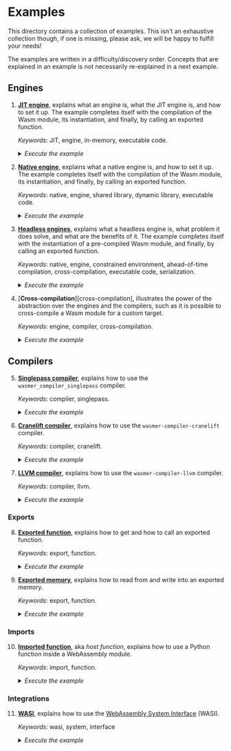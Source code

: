 # Examples

This directory contains a collection of examples. This isn't an
exhaustive collection though, if one is missing, please ask, we will
be happy to fulfill your needs!

The examples are written in a difficulty/discovery order. Concepts
that are explained in an example is not necessarily re-explained in a
next example.

## Engines

1. [**JIT engine**][engine-jit], explains what an engine is, what the
   JIT engine is, and how to set it up. The example completes itself
   with the compilation of the Wasm module, its instantiation, and
   finally, by calling an exported function.
   
   _Keywords_: JIT, engine, in-memory, executable code.
   
   <details>
   <summary><em>Execute the example</em></summary>

   ```shell
   $ python examples/engine_jit.py
   ```

   </details>

2. [**Native engine**][engine-native], explains what a native engine
   is, and how to set it up. The example completes itself with the
   compilation of the Wasm module, its instantiation, and finally, by
   calling an exported function.
   
   _Keywords_: native, engine, shared library, dynamic library,
   executable code.

   <details>
   <summary><em>Execute the example</em></summary>

   ```shell
   $ python examples/engine_native.py
   ```

   </details>

3. [**Headless engines**][engine-headless], explains what a headless
   engine is, what problem it does solve, and what are the benefits of
   it. The example completes itself with the instantiation of a
   pre-compiled Wasm module, and finally, by calling an exported
   function.
   
   _Keywords_: native, engine, constrained environment, ahead-of-time
   compilation, cross-compilation, executable code, serialization.

   <details>
   <summary><em>Execute the example</em></summary>

   ```shell
   $ python examples/engine_headless.py
   ```

   </details>

4. [**Cross-compilation**][cross-compilation], illustrates the power
   of the abstraction over the engines and the compilers, such as it
   is possible to cross-compile a Wasm module for a custom target.
   
   _Keywords_: engine, compiler, cross-compilation.

   <details>
   <summary><em>Execute the example</em></summary>

   ```shell
   $ python examples/engine_cross_compilation.py
   ```

   </details>

## Compilers

5. [**Singlepass compiler**][compiler-singlepass], explains how to use
   the `wasmer_compiler_singlepass` compiler.
   
   _Keywords_: compiler, singlepass.

   <details>
   <summary><em>Execute the example</em></summary>

   ```shell
   $ python examples/compiler_singlepass.py
   ```

   </details>

6. [**Cranelift compiler**][compiler-cranelift], explains how to use
   the `wasmer-compiler-cranelift` compiler.
   
   _Keywords_: compiler, cranelift.

   <details>
   <summary><em>Execute the example</em></summary>

   ```shell
   $ python examples/compiler_cranelift.py
   ```

   </details>

7. [**LLVM compiler**][compiler-llvm], explains how to use the
   `wasmer-compiler-llvm` compiler.
   
   _Keywords_: compiler, llvm.

   <details>
   <summary><em>Execute the example</em></summary>

   ```shell
   $ python examples/compiler_llvm.py
   ```

   </details>

### Exports
   
8. [**Exported function**][exported-function], explains how to get and
   how to call an exported function.
   
   _Keywords_: export, function.

   <details>
   <summary><em>Execute the example</em></summary>

   ```shell
   $ python examples/exports_function.rs
   ```

   </details>
   
9. [**Exported memory**][exported-memory], explains how to read from
   and write into an exported memory.

   _Keywords_: export, function.

   <details>
   <summary><em>Execute the example</em></summary>

   ```shell
   $ python examples/exports_memory.rs
   ```

   </details>

### Imports

10. [**Imported function**][imported-function], aka _host function_,
    explains how to use a Python function inside a WebAssembly module.

    _Keywords_: import, function.

    <details>
    <summary><em>Execute the example</em></summary>

    ```shell
    $ python examples/imports_function.rs
    ```

    </details>

### Integrations

11. [**WASI**][wasi], explains how to use the [WebAssembly System
    Interface][WASI] (WASI).
   
    _Keywords_: wasi, system, interface

    <details>
    <summary><em>Execute the example</em></summary>

    ```shell
    $ python examples/wasi.py
    ```

    </details>

[engine-jit]: ./engine_jit.py
[engine-native]: ./engine_native.py
[engine-headless]: ./engine_headless.py
[engine-cross-compilation]: ./engine_cross_compilation.py
[compiler-singlepass]: ./compiler_singlepass.py
[compiler-cranelift]: ./compiler_cranelift.py
[compiler-llvm]: ./compiler_llvm.py
[exported-function]: ./exports_function.py
[exported-memory]: ./exports_memory.py
[imported-function]: ./imports_function.py
[wasi]: ./wasi.py
